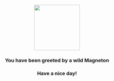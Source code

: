 <p align="center">
    <img src="https://raw.githubusercontent.com/PokeAPI/sprites/master/https://raw.githubusercontent.com/PokeAPI/sprites/master/sprites/pokemon/82.png" width="150" height="150">
</p>
<h3 align="center">You have been greeted by a wild <b>Magneton</b></h3>
<h3 align="center">Have a nice day!</h3>
